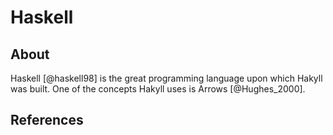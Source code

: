 # Haskell

## About

Haskell [@haskell98] is the great programming language upon which Hakyll was
built. One of the concepts Hakyll uses is Arrows [@Hughes_2000].

## References
